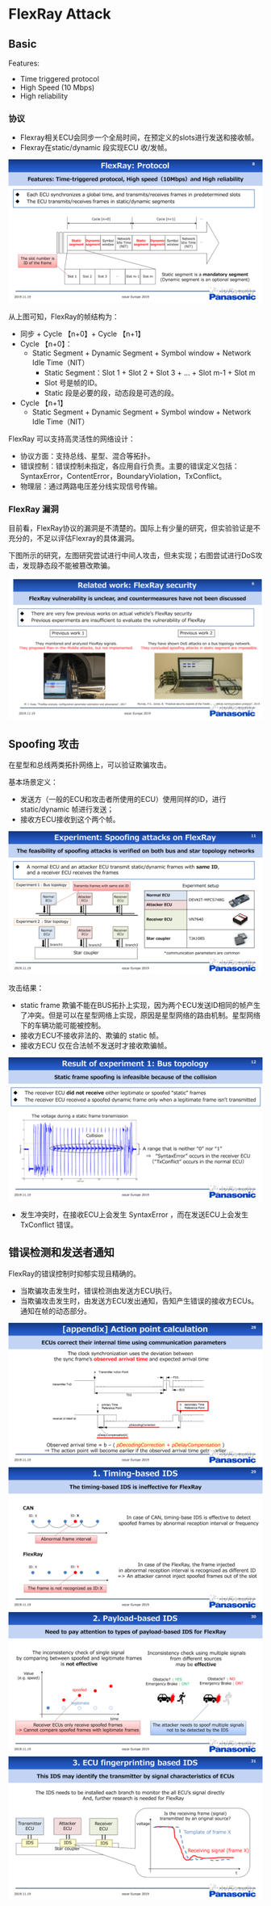 # FlexRay Attack

## Basic
Features:
- Time triggered protocol 
- High Speed (10 Mbps)
- High reliability

### 协议

- Flexray相关ECU会同步一个全局时间，在预定义的slots进行发送和接收帧。
- Flexray在static/dynamic 段实现ECU 收/发帧。

<img src="images/flexray/flexrayprotocol.png">

从上图可知，FlexRay的帧结构为：
- 同步 + Cycle 【n+0】+ Cycle 【n+1】
- Cycle 【n+0】：
  - Static Segment + Dynamic Segment + Symbol window + Network Idle Time（NIT）
    - Static Segment：Slot 1 + Slot 2 + Slot 3 + ... + Slot m-1 + Slot m
    - Slot 号是帧的ID。
    - Static 段是必要的段，动态段是可选的段。
- Cycle 【n+1】
  - Static Segment + Dynamic Segment + Symbol window + Network Idle Time（NIT）

FlexRay 可以支持高灵活性的网络设计：
- 协议方面：支持总线、星型、混合等拓扑。
- 错误控制：错误控制未指定，各应用自行负责。主要的错误定义包括：SyntaxError，ContentError，BoundaryViolation，TxConflict。
- 物理层：通过两路电压差分线实现信号传输。

### FlexRay 漏洞

目前看，FlexRay协议的漏洞是不清楚的。国际上有少量的研究，但实验验证是不充分的，不足以评估Flexray的具体漏洞。

下图所示的研究，左图研究尝试进行中间人攻击，但未实现；右图尝试进行DoS攻击，发现静态段不能被篡改欺骗。

<img src="images/flexray/flexray漏洞相关研究.png">

## Spoofing 攻击

在星型和总线两类拓扑网络上，可以验证欺骗攻击。

基本场景定义：
- 发送方（一般的ECU和攻击者所使用的ECU）使用同样的ID，进行 static/dynamic 帧进行发送；
- 接收方ECU接收到这个两个帧。

<img src="images/flexray/spoofattacksample.png">

攻击结果：
- static frame 欺骗不能在BUS拓扑上实现，因为两个ECU发送ID相同的帧产生了冲突。但是可以在星型网络上实现，原因是星型网络的路由机制。星型网络下的车辆功能可能被控制。
- 接收方ECU不接收非法的、欺骗的 static 帧。
- 接收方ECU 仅在合法帧不发送时才接收欺骗帧。

<img src="images/flexray/spoofattacksample2.png">

- 发生冲突时，在接收ECU上会发生 SyntaxError ，而在发送ECU上会发生 TxConflict 错误。

## 错误检测和发送者通知

FlexRay的错误控制时抑郁实现且精确的。

- 当欺骗攻击发生时，错误检测由发送方ECU执行。
- 当欺骗攻击发生时，由发送方ECU发出通知，告知产生错误的接收方ECUs。通知在帧的动态部分。

<img src="images/flexray/actionpoint.png">


<img src="images/flexray/1.png">
<img src="images/flexray/2.png">
<img src="images/flexray/3.png">